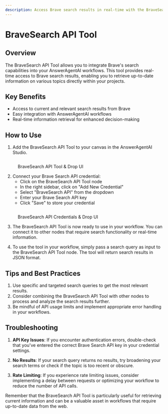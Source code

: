 ```yaml
---
description: Access Brave search results in real-time with the BraveSearch API Tool
---
```


# BraveSearch API Tool

## Overview

The BraveSearch API Tool allows you to integrate Brave's search capabilities into your AnswerAgentAI workflows. This tool provides real-time access to Brave search results, enabling you to retrieve up-to-date information on various topics directly within your projects.

## Key Benefits

-   Access to current and relevant search results from Brave
-   Easy integration with AnswerAgentAI workflows
-   Real-time information retrieval for enhanced decision-making

## How to Use

1. Add the BraveSearch API Tool to your canvas in the AnswerAgentAI Studio.

<!-- TODO: Screenshot of adding BraveSearch API Tool to the canvas -->
<figure><img src="/.gitbook/assets/screenshots/braveapi.png" alt="" /><figcaption><p>BraveSearch API Tool  &#x26; Drop UI</p></figcaption></figure>

2. Connect your Brave Search API credential:
    - Click on the BraveSearch API Tool node
    - In the right sidebar, click on "Add New Credential"
    - Select "BraveSearch API" from the dropdown
    - Enter your Brave Search API key
    - Click "Save" to store your credential

<!-- TODO: Screenshot of adding BraveSearch API credential -->
<figure><img src="/.gitbook/assets/screenshots/bravesearchapi.png" alt="" /><figcaption><p>BraveSearch API Credentials  &#x26; Drop UI</p></figcaption></figure>

3. The BraveSearch API Tool is now ready to use in your workflow. You can connect it to other nodes that require search functionality or real-time information.

4. To use the tool in your workflow, simply pass a search query as input to the BraveSearch API Tool node. The tool will return search results in JSON format.

## Tips and Best Practices

1. Use specific and targeted search queries to get the most relevant results.
2. Consider combining the BraveSearch API Tool with other nodes to process and analyze the search results further.
3. Be mindful of API usage limits and implement appropriate error handling in your workflows.

## Troubleshooting

1. **API Key Issues**: If you encounter authentication errors, double-check that you've entered the correct Brave Search API key in your credential settings.

2. **No Results**: If your search query returns no results, try broadening your search terms or check if the topic is too recent or obscure.

3. **Rate Limiting**: If you experience rate limiting issues, consider implementing a delay between requests or optimizing your workflow to reduce the number of API calls.

Remember that the BraveSearch API Tool is particularly useful for retrieving current information and can be a valuable asset in workflows that require up-to-date data from the web.
